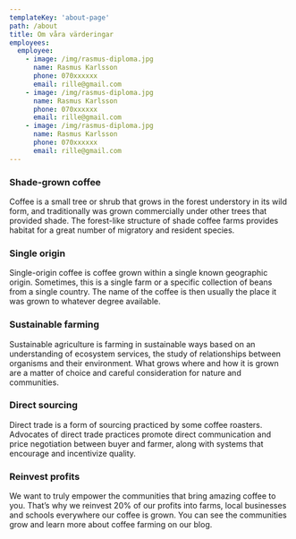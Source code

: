 ```yaml
---
templateKey: 'about-page'
path: /about
title: Om våra värderingar
employees:
  employee:
    - image: /img/rasmus-diploma.jpg
      name: Rasmus Karlsson
      phone: 070xxxxxx
      email: rille@gmail.com
    - image: /img/rasmus-diploma.jpg
      name: Rasmus Karlsson
      phone: 070xxxxxx
      email: rille@gmail.com
    - image: /img/rasmus-diploma.jpg
      name: Rasmus Karlsson
      phone: 070xxxxxx
      email: rille@gmail.com
---
```

### Shade-grown coffee
Coffee is a small tree or shrub that grows in the forest understory in its wild form, and traditionally was grown commercially under other trees that provided shade. The forest-like structure of shade coffee farms provides habitat for a great number of migratory and resident species.

### Single origin
Single-origin coffee is coffee grown within a single known geographic origin. Sometimes, this is a single farm or a specific collection of beans from a single country. The name of the coffee is then usually the place it was grown to whatever degree available.

### Sustainable farming
Sustainable agriculture is farming in sustainable ways based on an understanding of ecosystem services, the study of relationships between organisms and their environment. What grows where and how it is grown are a matter of choice and careful consideration for nature and communities.

### Direct sourcing
Direct trade is a form of sourcing practiced by some coffee roasters. Advocates of direct trade practices promote direct communication and price negotiation between buyer and farmer, along with systems that encourage and incentivize quality.

### Reinvest profits
We want to truly empower the communities that bring amazing coffee to you. That’s why we reinvest 20% of our profits into farms, local businesses and schools everywhere our coffee is grown. You can see the communities grow and learn more about coffee farming on our blog.
